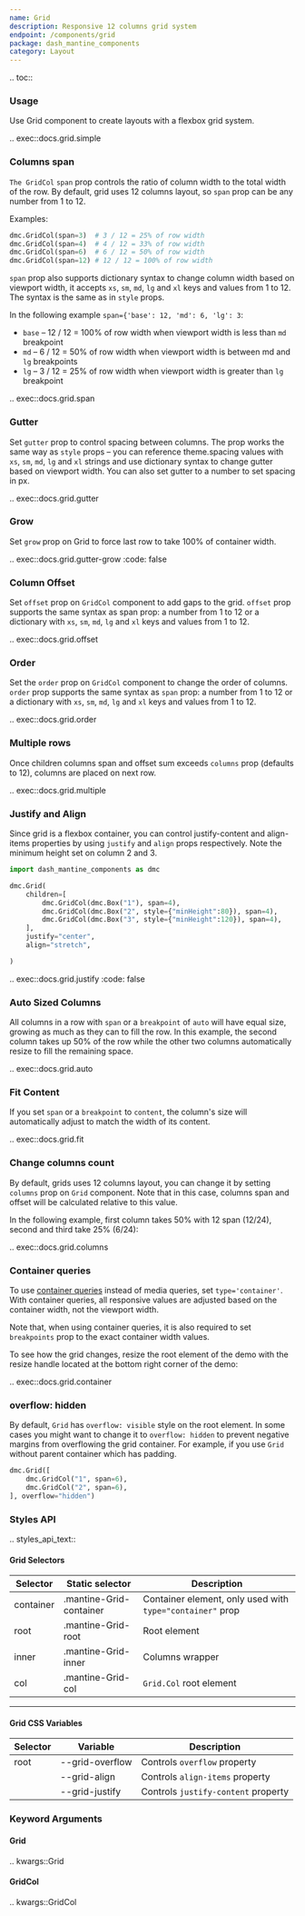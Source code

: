 ```yaml
---
name: Grid
description: Responsive 12 columns grid system
endpoint: /components/grid
package: dash_mantine_components
category: Layout
---
```


.. toc::

### Usage

Use Grid component to create layouts with a flexbox grid system.

.. exec::docs.grid.simple

### Columns span
`The GridCol` `span` prop controls the ratio of column width to the total width of the row. By default, grid uses 
12 columns layout, so `span` prop can be any number from 1 to 12.

Examples:
```python
dmc.GridCol(span=3)  # 3 / 12 = 25% of row width
dmc.GridCol(span=4)  # 4 / 12 = 33% of row width
dmc.GridCol(span=6)  # 6 / 12 = 50% of row width
dmc.GridCol(span=12) # 12 / 12 = 100% of row width
```
`span` prop also supports dictionary syntax to change column width based on viewport width, it accepts `xs`, `sm`, `md`,
`lg` and `xl` keys and values from 1 to 12. The syntax is the same as in `style` props.

In the following example `span={'base': 12, 'md': 6, 'lg': 3`:

- `base` – 12 / 12 = 100% of row width when viewport width is less than `md` breakpoint
- `md` – 6 / 12 = 50% of row width when viewport width is between md and `lg` breakpoints
- `lg` – 3 / 12 = 25% of row width when viewport width is greater than `lg` breakpoint


.. exec::docs.grid.span



### Gutter 

Set `gutter` prop to control spacing between columns. The prop works the same way as `style` props – you can reference
theme.spacing values with `xs`, `sm`, `md`, `lg` and `xl` strings and use dictionary syntax to change gutter based on
viewport width.  You can also set gutter to a number to set spacing in px.

.. exec::docs.grid.gutter

### Grow

Set `grow` prop on Grid to force last row to take 100% of container width.

.. exec::docs.grid.gutter-grow
    :code: false

### Column Offset

Set `offset` prop on `GridCol` component to add gaps to the grid. `offset` prop supports the same syntax as span
prop: a number from 1 to 12 or a dictionary with `xs`, `sm`, `md`, `lg` and `xl` keys and values from 1 to 12.

.. exec::docs.grid.offset

### Order
Set the `order` prop on `GridCol` component to change the order of columns. `order` prop supports the same syntax as
`span` prop: a number from 1 to 12 or a dictionary with `xs`, `sm`, `md`, `lg` and `xl` keys and values from 1 to 12.


.. exec::docs.grid.order


### Multiple rows

Once children columns span and offset sum exceeds `columns` prop (defaults to 12), columns are placed on next row.

.. exec::docs.grid.multiple

### Justify and Align

Since grid is a flexbox container, you can control justify-content and align-items properties by using `justify` and 
`align` props respectively. Note the minimum height set on column 2 and 3.

```python
import dash_mantine_components as dmc

dmc.Grid(
    children=[
        dmc.GridCol(dmc.Box("1"), span=4),
        dmc.GridCol(dmc.Box("2", style={"minHeight":80}), span=4),
        dmc.GridCol(dmc.Box("3", style={"minHeight":120}), span=4),
    ],
    justify="center",
    align="stretch",

)
```

.. exec::docs.grid.justify
    :code: false

### Auto Sized Columns

All columns in a row with `span` or a `breakpoint` of `auto` will have equal size, growing as much as they can to fill the row.
In this example, the second column takes up 50% of the row while the other two columns automatically resize to fill the remaining space.

.. exec::docs.grid.auto

### Fit Content

If you set `span` or a `breakpoint` to `content`, the column's size will automatically adjust to match the width of its content.

.. exec::docs.grid.fit

### Change columns count
By default, grids uses 12 columns layout, you can change it by setting `columns` prop on `Grid` component. Note that
in this case, columns span and offset will be calculated relative to this value.

In the following example, first column takes 50% with 12 span (12/24), second and third take 25% (6/24):


.. exec::docs.grid.columns

### Container queries
To use [container queries](https://developer.mozilla.org/en-US/docs/Web/CSS/CSS_containment/Container_queries) instead 
of media queries, set `type='container'`. With container queries, all responsive values are adjusted based on the
container width, not the viewport width.

Note that, when using container queries, it is also required to set `breakpoints` prop to the exact container width values.

To see how the grid changes, resize the root element of the demo with the resize handle located at the bottom right
corner of the demo:

.. exec::docs.grid.container

### overflow: hidden
By default, `Grid` has `overflow: visible` style on the root element. In some cases you might want to change it to
`overflow: hidden` to prevent negative margins from overflowing the grid container. For example, if you use `Grid` 
without parent container which has padding.

```python
dmc.Grid([
    dmc.GridCol("1", span=6),
    dmc.GridCol("2", span=6),
], overflow="hidden")
```


### Styles API

.. styles_api_text::

#### Grid Selectors

| Selector   | Static selector            | Description                              |
|------------|-----------------------------|------------------------------------------|
| container  | .mantine-Grid-container     | Container element, only used with `type="container"` prop |
| root       | .mantine-Grid-root          | Root element                             |
| inner      | .mantine-Grid-inner         | Columns wrapper                          |
| col        | .mantine-Grid-col           | `Grid.Col` root element                  |

---

#### Grid CSS Variables

| Selector | Variable          | Description                      |
|----------|-------------------|----------------------------------|
| root     | --grid-overflow   | Controls `overflow` property     |
|          | --grid-align      | Controls `align-items` property  |
|          | --grid-justify    | Controls `justify-content` property |

### Keyword Arguments

#### Grid

.. kwargs::Grid

#### GridCol

.. kwargs::GridCol
